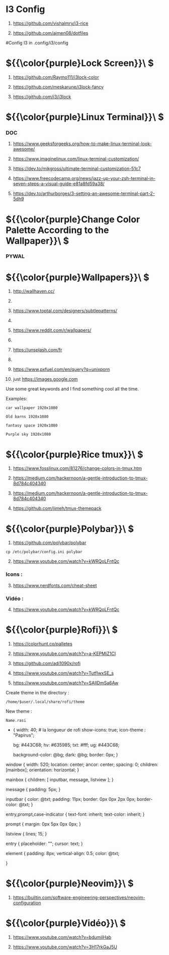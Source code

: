 # I3 Config

1) https://github.com/vishalmry/i3-rice

2) https://github.com/aimen08/dotfiles

#Config I3 in .config/i3/config

# ${{\color{purple}Lock Screen}}\ $

1) https://github.com/Raymo111/i3lock-color

2) https://github.com/meskarune/i3lock-fancy

3) https://github.com/i3/i3lock

# ${{\color{purple}Linux Terminal}}\ $

### DOC 

1) https://www.geeksforgeeks.org/how-to-make-linux-terminal-look-awesome/

2) https://www.imaginelinux.com/linux-terminal-customization/

3) https://dev.to/mikgross/ultimate-terminal-customization-51c7

4) https://www.freecodecamp.org/news/jazz-up-your-zsh-terminal-in-seven-steps-a-visual-guide-e81a8fd59a38/

5) https://dev.to/arthurborges/3-setting-an-awesome-terminal-part-2-5dh9

# ${{\color{purple}Change Color Palette According to the Wallpaper}}\ $

### PYWAL

# ${{\color{purple}Wallpapers}}\ $

1) http://wallhaven.cc/
2) 
3) https://www.toptal.com/designers/subtlepatterns/
4) 
5) https://www.reddit.com/r/wallpapers/
6) 
7) https://unsplash.com/fr
8) 
9) https://www.pxfuel.com/en/query?q=unixporn

10) just https://images.google.com

Use some great keywords and I find something cool all the time.

Examples:

``car wallpaper 1920x1080``

``Old barns 1920x1080``

``fantasy space 1920x1080``

``Purple sky 1920x1080``


# ${{\color{purple}Rice tmux}}\ $

1) https://www.fosslinux.com/81276/change-colors-in-tmux.htm

2) https://medium.com/hackernoon/a-gentle-introduction-to-tmux-8d784c404340

3) https://medium.com/hackernoon/a-gentle-introduction-to-tmux-8d784c404340

4) https://github.com/jimeh/tmux-themepack

# ${{\color{purple}Polybar}}\ $

1) https://github.com/polybar/polybar

``cp /etc/polybar/config.ini polybar``

2) https://www.youtube.com/watch?v=kWRQoLFntQc

### Icons :

3) https://www.nerdfonts.com/cheat-sheet

### Vidéo :

4) https://www.youtube.com/watch?v=kWRQoLFntQc

# ${{\color{purple}Rofi}}\ $

1) https://colorhunt.co/palletes

2) https://www.youtube.com/watch?v=a-KEPMjZ1CI

3) https://github.com/adi1090x/rofi

4) https://www.youtube.com/watch?v=TutfIwxSE_s

5) https://www.youtube.com/watch?v=SAlIDmSa6Aw

Create theme in the directory :

``/home/$user/.local/share/rofi/theme``

New theme :

``Name.rasi``

* {
  width: 40; # la longueur de rofi
  show-icons: true;
  icon-theme : "Papirus";
  
  bg: #443C68;
  hv: #635985;
  txt: #fff;
  ug: #443C68;

  background-color: @bg;
  dark: @bg;
  border: 0px;
}

window {
  width: 520;
  location: center;
  ancor: center;
  spacing: 0;
  children: [mainbox];
  orientation: horizontal;
}

mainbox {
children: [ inputbar, message, listview ];
}

message {
  padding: 5px;
}

inputbar {
  color: @txt;
  padding: 11px;
  border: 0px 0px 2px 0px;
  border-color: @txt;
}

entry,prompt,case-indicator {
  text-font: inherit;
  text-color: inherit;
}

prompt {
  margin: 0px 5px 0px 0px;
}

listview {
  lines; 15;
}

entry {
  placeholder: "";
  cursor: text;
}

element {
  padding: 8px;
  vertical-align: 0.5;
  color: @txt;

}

# ${{\color{purple}Neovim}}\ $

1) https://builtin.com/software-engineering-perspectives/neovim-configuration

# ${{\color{purple}Vidéo}}\ $

1) https://www.youtube.com/watch?v=bdumjiHab

2) https://www.youtube.com/watch?v=3H17rkGaJ5U













